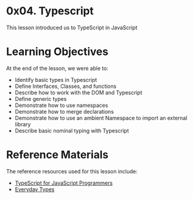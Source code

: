 # 0x04. Typescript
This lesson introduced us to TypeScript in JavaScript

# Learning Objectives
At the end of the lesson, we were able to:

- Identify basic types in Typescript
- Define Interfaces, Classes, and functions
- Describe how to work with the DOM and Typescript
- Define generic types
- Demonstrate how to use namespaces
- Demonstrate how to merge declarations
- Demonstrate how to use an ambient Namespace to import an external library
- Describe basic nominal typing with Typescript

# Reference Materials
The reference resources used for this lesson include:
- [TypeScript for JavaScript Programmers](https://www.typescriptlang.org/docs/handbook/typescript-in-5-minutes.html)
- [ Everyday Types](https://www.typescriptlang.org/docs/handbook/2/everyday-types.html)
